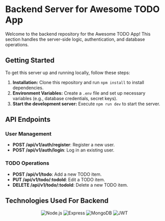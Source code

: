 # Backend Server for Awesome TODO App

Welcome to the backend repository for the Awesome TODO App! This section handles the server-side logic, authentication, and database operations.

## Getting Started

To get this server up and running locally, follow these steps:

1. **Installation:** Clone this repository and run `npm install` to install dependencies.
2. **Environment Variables:** Create a `.env` file and set up necessary variables (e.g., database credentials, secret keys).
3. **Start the development server:** Execute `npm run dev` to start the server.

## API Endpoints

### User Management
- **POST /api/v1/auth/register**: Register a new user.
- **POST /api/v1/auth/login**: Log in an existing user.

### TODO Operations
- **POST /api/v1/todo**: Add a new TODO item.
- **PUT /api/v1/todo/:todoId**: Edit a TODO item.
- **DELETE /api/v1/todo/:todoId**: Delete a new TODO item.

## Technologies Used For Backend

<div align="center">
  <img src="https://img.shields.io/badge/Node.js-339933?style=for-the-badge&logo=node.js&logoColor=white" alt="Node.js" />
  <img src="https://img.shields.io/badge/Express-000000?style=for-the-badge&logo=express&logoColor=white" alt="Express" />
  <img src="https://img.shields.io/badge/MongoDB-47A248?style=for-the-badge&logo=mongodb&logoColor=white" alt="MongoDB" />
  <img src="https://img.shields.io/badge/JWT-000000?style=for-the-badge&logo=jsonwebtokens&logoColor=white" alt="JWT" />
</div>

